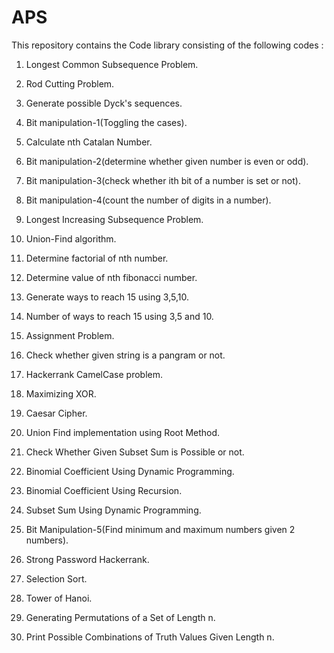 # APS
This repository contains the Code library consisting of the following codes :

1. Longest Common Subsequence Problem.

2. Rod Cutting Problem.

3. Generate possible Dyck's sequences.

4. Bit manipulation-1(Toggling the cases).

5. Calculate nth Catalan Number.

6. Bit manipulation-2(determine whether given number is even or odd).

7. Bit manipulation-3(check whether ith bit of a number is set or not).

8. Bit manipulation-4(count the number of digits in a number).

9. Longest Increasing Subsequence Problem.

10. Union-Find algorithm.

11. Determine factorial of nth number.

12. Determine value of nth fibonacci number.

13. Generate ways to reach 15 using 3,5,10.

14. Number of ways to reach 15 using 3,5 and 10.

15. Assignment Problem.

16. Check whether given string is a pangram or not.

17. Hackerrank CamelCase problem.

18. Maximizing XOR. 

19. Caesar Cipher.

20. Union Find implementation using Root Method.

21. Check Whether Given Subset Sum is Possible or not.

22. Binomial Coefficient Using Dynamic Programming.

23. Binomial Coefficient Using Recursion.

24. Subset Sum Using Dynamic Programming.

25. Bit Manipulation-5(Find minimum and maximum numbers given 2 numbers).

26. Strong Password Hackerrank.

27. Selection Sort.

28. Tower of Hanoi.

29. Generating Permutations of a Set of Length n.

30. Print Possible Combinations of Truth Values Given Length n.
